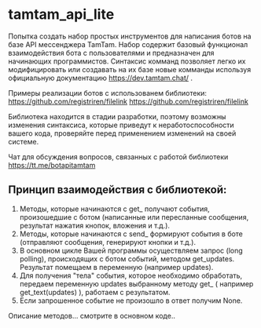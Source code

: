 # tamtam_api_lite
Попытка создать набор простых инструментов для написания ботов на базе API мессенджера TamTam. Набор содержит базовый функционал взаимодействия бота с пользователями и предназначен для начинающих программистов. Синтаксис комманд позволяет легко их модифицировать или создавать на их базе новые комманды используя официальную документацию https://dev.tamtam.chat/ .

Примеры реализации ботов с использованем библиотеки: 
  https://github.com/registriren/filelink
  https://github.com/registriren/filelink

Библиотека находится в стадии разработки, поэтому возможны изменения синтаксиса, которые приведут к неработоспособности вашего кода, проверяйте перед применением изменений на своей системе.

Чат для обсуждения вопросов, связанных с работой библиотеки https://tt.me/botapitamtam

Принцип взаимодействия с библиотекой:
- 
1. Методы, которые начинаются с get_ получают события, произошедшие с ботом (написанные или пересланные сообщения, результат нажатия кнопок, вложения и т.д.).
2. Методы, которые начинаются с send_ формируют события в боте (отправляют сообщения, генерируют кнопки и т.д.).
3. В основном цикле Вашей программы осуществляем запрос (long polling), происходящих с ботом событий, методом get_updates. Результат помещаем в переменную (например updates).
4. Для получения "тела" события, которое необходимо обработать, передаем переменную updates выбранному методу get_ ( например get_text(updates) ), работаем с результатом. 
5. Если запрошенное событие не произошло в ответ получим None.

Описание методов... смотрите в основном коде..
